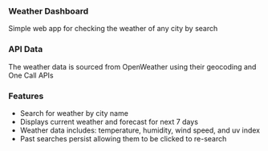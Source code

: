 ### Weather Dashboard
Simple web app for checking the weather of any city by search

### API Data
The weather data is sourced from OpenWeather using their geocoding and One Call APIs
### Features
- Search for weather by city name
- Displays current weather and forecast for next 7 days
- Weather data includes: temperature, humidity, wind speed, and uv index
- Past searches persist allowing them to be clicked to re-search